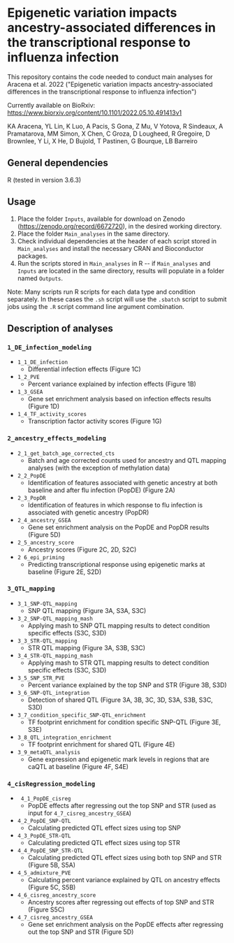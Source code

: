 # Epigenetic variation impacts ancestry-associated differences in the transcriptional response to influenza infection 

This repository contains the code needed to conduct main analyses for Aracena et al. 2022 ("Epigenetic variation impacts ancestry-associated differences in the transcriptional response to influenza infection")

Currently available on BioRxiv: https://www.biorxiv.org/content/10.1101/2022.05.10.491413v1

KA Aracena, YL Lin, K Luo, A Pacis, S Gona, Z Mu, V Yotova, R Sindeaux, A Pramatarova, MM Simon, X Chen, C Groza, D Lougheed, R Gregoire, D Brownlee, Y Li, X He, D Bujold, T Pastinen, G Bourque, LB Barreiro


## General dependencies
R (tested in version 3.6.3)

## Usage
1. Place the folder `Inputs`, available for download on Zenodo (https://zenodo.org/record/6672720), in the desired working directory.
2. Place the folder `Main_analyses` in the same directory. 
3. Check individual dependencies at the header of each script stored in `Main_analyses` and install the necessary CRAN and Bioconductor packages.
4. Run the scripts stored in `Main_analyses` in R -- if  `Main_analyses` and `Inputs` are located in the same directory, results will populate in a folder named `Outputs`.

Note: Many scripts run R scripts for each data type and condition separately. In these cases the `.sh` script will use the `.sbatch` script to submit jobs using the `.R` script command line argument combination.

## Description of analyses 

### `1_DE_infection_modeling`
- `1_1_DE_infection`
	- Differential infection effects (Figure 1C)
- `1_2_PVE`
	- Percent variance explained by infection effects (Figure 1B)
- `1_3_GSEA`
	- Gene set enrichment analysis based on infection effects results (Figure 1D)
- `1_4_TF_activity_scores`
	- Transcription factor activity scores (Figure 1G)


### `2_ancestry_effects_modeling`
- `2_1_get_batch_age_corrected_cts`
	- Batch and age corrected counts used for ancestry and QTL mapping analyses (with the exception of methylation data)
- `2_2_PopDE`
	- Identification of features associated with genetic ancestry at both baseline and after flu infection (PopDE) (Figure 2A)
- `2_3_PopDR`
	- Identification of features in which response to flu infection is associated with genetic ancestry (PopDR)  
- `2_4_ancestry_GSEA`
	- Gene set enrichment analysis on the PopDE and PopDR results (Figure 5D)
- `2_5_ancestry_score` 
	- Ancestry scores (Figure 2C, 2D, S2C)
- `2 6_epi_priming`
	- Predicting transcriptional response using epigenetic marks at baseline (Figure 2E, S2D)

### `3_QTL_mapping`

- `3_1_SNP-QTL_mapping`
	- SNP QTL mapping (Figure 3A, S3A, S3C)
- `3_2_SNP-QTL_mapping_mash`
	- Applying mash to SNP QTL mapping results to detect condition specific effects (S3C, S3D)
- `3_3_STR-QTL_mapping`
	- STR QTL mapping (Figure 3A, S3B, S3C)
- `3_4_STR-QTL_mapping_mash`
	- Applying mash to STR QTL mapping results to detect condition specific effects (S3C, S3D)
- `3_5_SNP_STR_PVE`
	- Percent variance explained by the top SNP and STR (Figure 3B, S3D)
- `3_6_SNP-QTL_integration`
	- Detection of shared QTL (Figure 3A, 3B, 3C, 3D, S3A, S3B, S3C, S3D)
- `3_7_condition_specific_SNP-QTL_enrichment`
	- TF footprint enrichment for condition specific SNP-QTL (Figure 3E, S3E)
- `3_8_QTL_integration_enrichment`
	- TF footprint enrichment for shared QTL (Figure 4E)
- `3_9_metaQTL_analysis`
	- Gene expression and epigenetic mark levels in regions that are caQTL at baseline (Figure 4F, S4E)


### `4_cisRegression_modeling`
- ` 4_1_PopDE_cisreg`
	- PopDE effects after regressing out the top SNP and STR (used as input for `4_7_cisreg_ancestry_GSEA`)
- `4_2_PopDE_SNP-QTL`
	- Calculating predicted QTL effect sizes using top SNP
- `4_3_PopDE_STR-QTL`
	- Calculating predicted QTL effect sizes using top STR 
- `4_4_PopDE_SNP_STR-QTL`
	- Calculating predicted QTL effect sizes using both top SNP and STR (Figure 5B, S5A)
- `4_5_admixture_PVE`
	- Calculating percent variance explained by QTL on ancestry effects (Figure 5C, S5B)
- `4_6_cisreg_ancestry_score`
	- Ancestry scores after regressing out effects of top SNP and STR (Figure S5C)
- `4_7_cisreg_ancestry_GSEA`
	- Gene set enrichment analysis on the PopDE effects after regressing out the top SNP and STR (Figure 5D)
